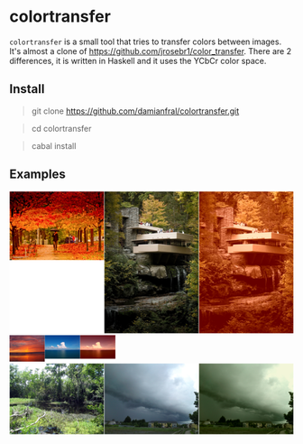 # colortransfer


`colortransfer` is a small tool that tries to transfer colors between images. It's almost a clone of https://github.com/jrosebr1/color_transfer. There are 2 differences, it is written in Haskell and it uses the YCbCr color space.

## Install

> git clone https://github.com/damianfral/colortransfer.git

> cd colortransfer

> cabal install

## Examples
![test1](images/autumn-fallingwater.png?raw=true)
![test2](images/oceansunset-oceanday.png?raw=true)
![test3](images/woods-storm.png?raw=true)
